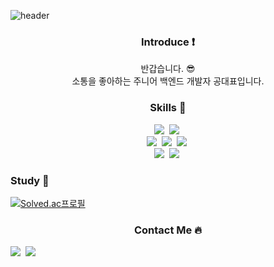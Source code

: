 ![header](https://capsule-render.vercel.app/api?type=waving&color=gradient&height=250&section=header&text=C5ng's%20Profile&fontSize=50)


<h3 align="center">Introduce ❗️</h3>
    <p align="center"> 
    반갑습니다. 😎 <br>
    소통을 좋아하는 주니어 백엔드 개발자 공대표입니다.
    </p>

<h3 align="center">Skills 📖 </h3>
    <p align="center">
    <img src="https://img.shields.io/badge/Java-007396?style=flat-square&logo=Java&logoColor=white"/></a>&nbsp
    <img src="https://img.shields.io/badge/Javascript-ffb13b?style=flat-square&logo=javascript&logoColor=white"/></a>&nbsp 
    <br>
    <img src="https://img.shields.io/badge/Spring-6DB33F?style=flat-square&logo=Spring&logoColor=white"/></a>&nbsp
    <img src="https://img.shields.io/badge/SpringBoot-6DB33F?style=flat-square&logo=SpringBoot&logoColor=white"/></a>&nbsp
    <img src="https://img.shields.io/badge/SpringSecurity-6DB33F?style=flat-square&logo=springsecurity&logoColor=white"></a>&nbsp
    <br>
    <img src="https://img.shields.io/badge/MySQL-E6B91E?style=flat-square&logo=MySql&logoColor=white"/></a>&nbsp 
    <img src="https://img.shields.io/badge/AWS-232F3E?style=flat-square&logo=AmazonAWS&logoColor=white"/></a>&nbsp 
    </p>

### Study 📝
[![Solved.ac프로필](http://mazassumnida.wtf/api/mini/generate_badge?boj=kongdp)](https://github.com/mazassumnida/mazassumnida)

<h3 align="center">Contact Me 🔥</h3>
    <a href="https://www.instagram.com/c_5ng"><img src="https://img.shields.io/badge/Instagram-%23E4405F.svg?style=flat-square&logo=Instagram&logoColor=white&link=https://www.instagram.com/c_5ng"/></a>&nbsp 
    <a href="mailto:c5ngdp@gmai.com"><img src="https://img.shields.io/badge/Gmail-D14836.svg?style=flat-square&logo=gmail&logoColor=white&link=mailto:c5ngdp@gmai.com"/></a>&nbsp 
     

